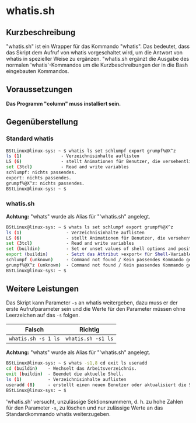 # whatis.sh #

## Kurzbeschreibung ##

"whatis.sh" ist ein Wrapper für das Kommando "whatis". Das bedeutet, dass das Skript dem Aufruf von whatis vorgeschaltet wird, um die Antwort von whatis in spezieller Weise zu ergänzen. "whatis.sh ergänzt die Ausgabe des normalen 'whatis'-Kommandos um die Kurzbeschreibungen der in die Bash eingebauten Kommandos.

## Voraussetzungen ##

**Das Programm "column" muss installiert sein.**

## Gegenüberstellung ##

### Standard whatis ###
```bash
BStLinux@linux-sys: ~ $ whatis ls set schlumpf export grumpf%@X^z
ls (1)               - Verzeichnisinhalte auflisten
LS (6)               - stellt Animationen für Benutzer, die versehentlich LS...
set (3tcl)           - Read and write variables
schlumpf: nichts passendes.
export: nichts passendes.
grumpf%@X^z: nichts passendes.
BStLinux@linux-sys: ~ $ 
```

### whatis.sh ###
**Achtung:** "whats" wurde als Alias für "'whatis.sh" angelegt. 

```bash
BStLinux@linux-sys: ~ $ whats ls set schlumpf export grumpf%@X^z
ls (1)                 - Verzeichnisinhalte auflisten
LS (6)                 - stellt Animationen für Benutzer, die versehentlich LS...
set (3tcl)             - Read and write variables
set (buildin)          - Set or unset values of shell options and positional parameters.
export (buildin)       - Setzt das Attribut »export« für Shell-Variablen.
schlumpf (unknown)     - Command not found / Kein passendes Kommando gefunden
grumpf%@X^z (unknown)  - Command not found / Kein passendes Kommando gefunden
BStLinux@linux-sys: ~ $
```

## Weitere Leistungen ##

Das Skript kann Parameter `-s` an whatis weitergeben, dazu muss er der erste Aufrufparameter sein und die Werte für den Parameter müssen ohne Leerzeichen auf das `-s` folgen.

| Falsch              | Richtig            |
| ------------------- | ------------------ |
| `whatis.sh -s 1 ls` | `whatis.sh -s1 ls` |

**Achtung:** "whats" wurde als Alias für "'whatis.sh" angelegt. 

```bash
BStLinux@linux-sys: ~ $ whats -s1,8 cd exit ls useradd
cd (buildin)    - Wechselt das Arbeitsverzeichnis.
exit (buildin)  - Beendet die aktuelle Shell.
ls (1)          - Verzeichnisinhalte auflisten
useradd (8)     - erstellt einen neuen Benutzer oder aktualisiert die St...
BStLinux@linux-sys: ~ $
```

'whatis.sh' versucht, unzulässige Sektionsnummern, d. h. zu hohe Zahlen für den Parameter `-s`, zu löschen und nur zulässige Werte an das Standardkommando whatis weiterzugeben.  

